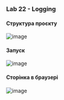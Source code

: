 <h3>Lab 22 - Logging</h3>

<h4>Структура проєкту</h4>

![image](https://github.com/SteveKSV/Java-Labs/assets/113126311/87787f67-86b2-4d6d-8075-2ce3afbb9dd3)

<h4>Запуск</h4>

![image](https://github.com/SteveKSV/Java-Labs/assets/113126311/e147cd6d-20b5-4739-afeb-d1726ffbd8ea)

<h4>Сторінка в браузері</h4>

![image](https://github.com/SteveKSV/Java-Labs/assets/113126311/138250d9-8209-4a92-85b9-b96f53eb9ade)
